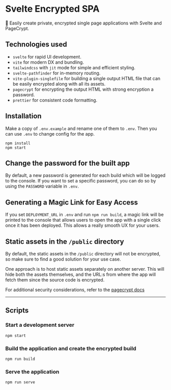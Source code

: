 # Svelte Encrypted SPA

🔐 Easily create private, encrypted single page applications with Svelte and PageCrypt.

## Technologies used

-   `svelte` for rapid UI development.
-   `vite` for modern DX and bundling.
-   `tailwindcss` with `jit` mode for simple and efficient styling.
-   `svelte-pathfinder` for in-memory routing.
-   `vite-plugin-singlefile` for building a single output HTML file that can be easily encrypted along with all its assets.
-   `pagecrypt` for encrypting the output HTML with strong encryption a password.
-   `prettier` for consistent code formatting.

## Installation

Make a copy of `.env.example` and rename one of them to `.env`. Then you can use `.env` to change config for the app.

```
npm install
npm start
```

## Change the password for the built app

By default, a new password is generated for each build which will be logged to the console. If you want to set a specific password, you can do so by using the `PASSWORD` variable in `.env`.

## Generating a Magic Link for Easy Access

If you set `DEPLOYMENT_URL` in `.env` and run `npm run build`, a magic link will be printed to the console that allows users to open the app with a single click once it has been deployed. This allows a really smooth UX for your users.

## Static assets in the `/public` directory

By default, the static assets in the `/public` directory will not be encrypted, so make sure to find a good solution for your use case.

One approach is to host static assets separately on another server. This will hide both the assets themselves, and the URL:s from where the app will fetch them since the source code is encrypted.

For additional security considerations, refer to the [pagecrypt docs](https://github.com/greenheart/pagecrypt#security-considerations)

---

## Scripts

### Start a development server

`npm start`

### Build the application and create the encrypted build

`npm run build`

### Serve the application

`npm run serve`
